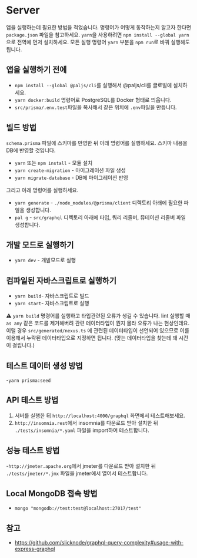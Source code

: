 # Server

앱을 실행하는데 필요한 방법을 적었습니다. 명령어가 어떻게 동작하는지 알고자 한다면 `package.json` 파일을 참고하세요.
`yarn`을 사용하려면 `npm install --global yarn`으로 전역에 먼저 설치하세요. 모든 실행 명령어 `yarn` 부분을 `npm run`로 바꿔 실행해도 됩니다.

## 앱을 실행하기 전에

- `npm install --global @paljs/cli`를 실행해서 @paljs/cli를 글로벌에 설치하세요.
- `yarn docker:build` 명령어로 PostgreSQL를 Docker 형태로 띄웁니다.
- `src/prisma/.env.test`파일을 복사해서 같은 위치에 `.env`파일을 만듭니다.

## 빌드 방법

`schema.prisma` 파일에 스키마를 만영한 뒤 아래 명령어를 실행하세요. 스키마 내용을 DB에 반영할 것입니다.

- `yarn` 또는 `npm install` - 모듈 설치
- `yarn create-migration` - 마이그레이션 파일 생성
- `yarn migrate-database` - DB에 마이그레이션 반영

그리고 아래 명령어를 실행하세요.

- `yarn generate` - `./node_modules/@prisma/client` 디렉토리 아래에 필요한 파일을 생성합니다.
- `pal g` - `src/graphql` 디렉토리 아래에 타입, 쿼리 리졸버, 뮤테이션 리졸버 파일 생성합니다.

## 개발 모드로 실행하기

- `yarn dev` - 개발모드로 실행

## 컴파일된 자바스크립트로 실행하기

- `yarn build`- 자바스크립트로 빌드
- `yarn start`- 자바스크립트로 실행

:warning: `yarn build` 명령어를 실행하고 타입관련된 오류가 생길 수 있습니다. lint 실행할 때 `as any` 같은 코드를 제거해버려 관련 테이터타입이 뭔지 몰라 오류가 나는 현상인데요.
이럴 경우 `src/generated/nexus.ts` 에 관련된 데이터타입이 선언되어 있으므로 이를 이용해서 누락된 데이터타입으로 지정하면 됩니다. (맞는 데이터타입을 찾는데 꽤 시간이 걸립니다.)

## 테스트 데이터 생성 방법

-`yarn prisma:seed`

## API 테스트 방법

1. 서버를 실행한 뒤 `http://localhost:4000/graphql` 화면에서 테스트해보세요.
2. `http://insomnia.rest`에서 insomnia를 다운로드 받아 설치한 뒤 `./tests/insomnia/*.yaml` 파일을 import하여 테스트합니다.

## 성능 테스트 방법

-`http://jmeter.apache.org`에서 jmeter를 다운로드 받아 설치한 뒤 `./tests/jmeter/*.jmx` 파일을 jmeter에서 열어서 테스트합니다.

## Local MongoDB 접속 방법

- `mongo "mongodb://test:test@localhost:27017/test"`

## 참고

- https://github.com/slicknode/graphql-query-complexity#usage-with-express-graphql
